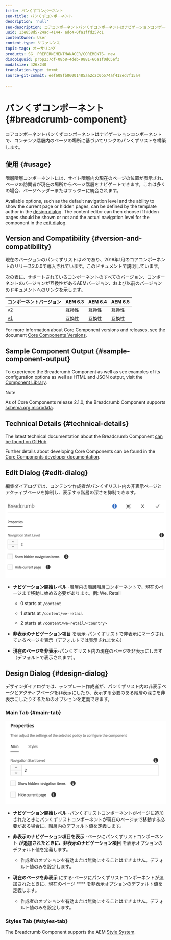 ```yaml
---
title: パンくずコンポーネント
seo-title: パンくずコンポーネント
description: 'null'
seo-description: コアコンポーネントパンくずコンポーネントはナビゲーションコンポーネントで、コンテンツ階層内のページの場所に基づいてリンクのパンくずリストを構築します。
uuid: 13e858d5-24ad-4144- adc4-0fa1ffd257c1
contentOwner: User
content-type: リファレンス
topic-tags: オーサリング
products: SG_ PREPERNEMENTMANAGER/COREMENTS- new
discoiquuid: prop237df-08b8-4deb-9881-66a1f0d65ef3
modalsize: 426x240
translation-type: tm+mt
source-git-commit: eef608fb06001485aa2c2c0b574af412ed7f15a4

---
```



# パンくずコンポーネント{#breadcrumb-component}

コアコンポーネントパンくずコンポーネントはナビゲーションコンポーネントで、コンテンツ階層内のページの場所に基づいてリンクのパンくずリストを構築します。

## 使用 {#usage}

階層階層コンポーネントには、サイト階層内の現在のページの位置が表示され、ページの訪問者が現在の場所からページ階層をナビゲートできます。これは多くの場合、ページヘッダーまたはフッターに統合されます。

Available options, such as the default navigation level and the ability to show the current page or hidden pages, can be defined by the template author in the [design dialog](#design-dialog). The content editor can then choose if hidden pages should be shown or not and the actual navigation level for the component in the [edit dialog](#edit-dialog).

## Version and Compatibility {#version-and-compatibility}

現在のバージョンのパンくずリストはv2であり、2018年1月のコアコンポーネントのリリース2.0.0で導入されています。このドキュメントで説明しています。

次の表に、サポートされているコンポーネントのすべてのバージョン、コンポーネントのバージョンが互換性があるAEMバージョン、および以前のバージョンのドキュメントへのリンクを示します。

| コンポーネントバージョン | AEM 6.3 | AEM 6.4 | AEM 6.5 |
|--- |--- |--- |--- |
| v2 | 互換性 | 互換性 | 互換性 |
| [v1](breadcrumb-v1.md) | 互換性 | 互換性 | 互換性 |

For more information about Core Component versions and releases, see the document [Core Components Versions](versions.md).

## Sample Component Output {#sample-component-output}

To experience the Breadcrumb Component as well as see examples of its configuration options as well as HTML and JSON output, visit the [Component Library](http://opensource.adobe.com/aem-core-wcm-components/library/breadcrumb/hidden/level-1/level-2/breadcrumb.html).

>[!NOTE]
>
>As of Core Components release 2.1.0, the Breadcrumb Component supports [schema.org microdata](https://schema.org/BreadcrumbList).

## Technical Details {#technical-details}

The latest technical documentation about the Breadcrumb Component [can be found on GitHub](https://github.com/adobe/aem-core-wcm-components/blob/master/content/src/content/jcr_root/apps/core/wcm/components/breadcrumb/v2/breadcrumb).

Further details about developing Core Components can be found in the [Core Components developer documentation](developing.md).

## Edit Dialog {#edit-dialog}

編集ダイアログでは、コンテンツ作成者がパンくずリスト内の非表示ページとアクティブページを抑制し、表示する階層の深さを抑制できます。

![](assets/screen_shot_2018-01-12at124250.png)

* **ナビゲーション開始レベル** -階層内の階層階層コンポーネントで、現在のページまで移動し始める必要があります。例: We. Retail

   * 0 starts at `/content`

   * 1 starts at `/content/we-retail`
   * 2 starts at `/content/we-retail/<country>`

* **非表示のナビゲーション項目** を表示-パンくずリストで非表示にマークされているページを表示（デフォルトでは表示されません）
* **現在のページを非表示**-パンくずリスト内の現在のページを非表示にします（デフォルトで表示されます）。

## Design Dialog {#design-dialog}

デザインダイアログでは、テンプレート作成者が、パンくずリスト内の非表示ページとアクティブページを非表示にしたり、表示する必要のある階層の深さを非表示にしたりするためのオプションを定義できます。

### Main Tab {#main-tab}

![](assets/screen_shot_2018-01-12at124437.png)

* **ナビゲーション開始レベル** -パンくずリストコンポーネントがページに追加されたときにパンくずリストコンポーネントが現在のページまで移動する必要がある場合に、階層内のデフォルト値を定義します。
* **非表示のナビゲーション項目を表示** -ページにパンくずリストコンポーネント **が追加されたときに、非表示のナビゲーション項目** を表示オプションのデフォルト値を定義します。

   * 作成者のオプションを有効または無効にすることはできません。デフォルト値のみを設定します。

* **現在のページを非表示** にする-ページにパンくずリストコンポーネントが追加されたときに、現在のページ **** を非表示オプションのデフォルト値を定義します。

   * 作成者のオプションを有効または無効にすることはできません。デフォルト値のみを設定します。

### Styles Tab {#styles-tab}

The Breadcrumb Component supports the AEM [Style System](authoring.md#component-styling).